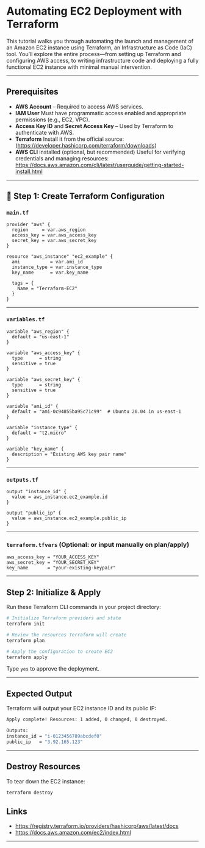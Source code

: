 # **Automating EC2 Deployment with Terraform**

This tutorial walks you through automating the launch and management of an Amazon EC2 instance using Terraform, an Infrastructure as Code (IaC) tool. You’ll explore the entire process—from setting up Terraform and configuring AWS access, to writing infrastructure code and deploying a fully functional EC2 instance with minimal manual intervention.


---

## **Prerequisites**

* **AWS Account** – Required to access AWS services.
* **IAM User** Must have programmatic access enabled and appropriate permissions (e.g., EC2, VPC).
* **Access Key ID** and **Secret Access Key** – Used by Terraform to authenticate with AWS.
* **Terraform** Install it from the official source: (https://developer.hashicorp.com/terraform/downloads)
* **AWS CLI** installed (optional, but recommended) Useful for verifying credentials and managing resources: https://docs.aws.amazon.com/cli/latest/userguide/getting-started-install.html

---

## 🔧 **Step 1: Create Terraform Configuration**

### `main.tf`

```hcl
provider "aws" {
  region     = var.aws_region
  access_key = var.aws_access_key
  secret_key = var.aws_secret_key
}

resource "aws_instance" "ec2_example" {
  ami           = var.ami_id
  instance_type = var.instance_type
  key_name      = var.key_name

  tags = {
    Name = "Terraform-EC2"
  }
}
```

---

### `variables.tf`

```hcl
variable "aws_region" {
  default = "us-east-1"
}

variable "aws_access_key" {
  type      = string
  sensitive = true
}

variable "aws_secret_key" {
  type      = string
  sensitive = true
}

variable "ami_id" {
  default = "ami-0c94855ba95c71c99"  # Ubuntu 20.04 in us-east-1
}

variable "instance_type" {
  default = "t2.micro"
}

variable "key_name" {
  description = "Existing AWS key pair name"
}
```

---

### `outputs.tf`

```hcl
output "instance_id" {
  value = aws_instance.ec2_example.id
}

output "public_ip" {
  value = aws_instance.ec2_example.public_ip
}
```

---

### `terraform.tfvars` (Optional: or input manually on plan/apply)

```hcl
aws_access_key = "YOUR_ACCESS_KEY"
aws_secret_key = "YOUR_SECRET_KEY"
key_name       = "your-existing-keypair"
```

---

## **Step 2: Initialize & Apply**

Run these Terraform CLI commands in your project directory:

```bash
# Initialize Terraform providers and state
terraform init

# Review the resources Terraform will create
terraform plan

# Apply the configuration to create EC2
terraform apply
```

Type `yes` to approve the deployment.

---

## **Expected Output**

Terraform will output your EC2 instance ID and its public IP:

```bash
Apply complete! Resources: 1 added, 0 changed, 0 destroyed.

Outputs:
instance_id = "i-0123456789abcdef0"
public_ip   = "3.92.165.123"
```

---

## **Destroy Resources**

To tear down the EC2 instance:

```bash
terraform destroy
```

## Links

* https://registry.terraform.io/providers/hashicorp/aws/latest/docs
* https://docs.aws.amazon.com/ec2/index.html

---

